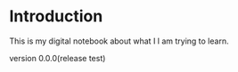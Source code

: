 # Introduction

This is my digital notebook about what I l am trying to learn.

version 0.0.0(release test)